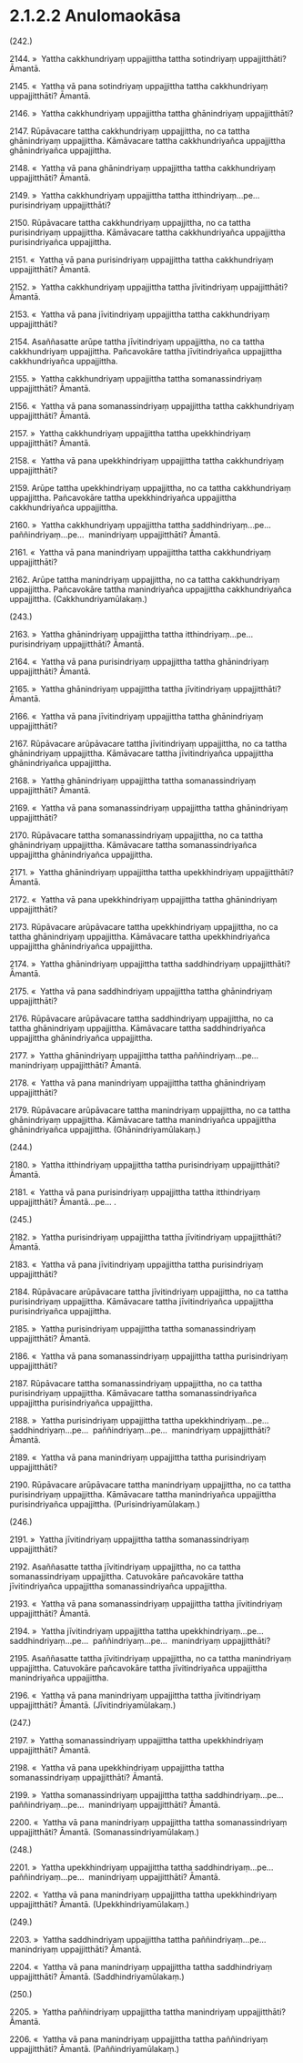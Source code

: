

# 2.1.2.2 Anulomaokāsa





(242.)

2144\. »  Yattha cakkhundriyaṃ uppajjittha tattha sotindriyaṃ uppajjitthāti? Āmantā.

2145\. «  Yattha vā pana sotindriyaṃ uppajjittha tattha cakkhundriyaṃ uppajjitthāti? Āmantā.

2146\. »  Yattha cakkhundriyaṃ uppajjittha tattha ghānindriyaṃ uppajjitthāti?

2147\. Rūpāvacare tattha cakkhundriyaṃ uppajjittha, no ca tattha ghānindriyaṃ uppajjittha. Kāmāvacare tattha cakkhundriyañca uppajjittha ghānindriyañca uppajjittha.

2148\. «  Yattha vā pana ghānindriyaṃ uppajjittha tattha cakkhundriyaṃ uppajjitthāti? Āmantā.

2149\. »  Yattha cakkhundriyaṃ uppajjittha tattha itthindriyaṃ…pe…  purisindriyaṃ uppajjitthāti?

2150\. Rūpāvacare tattha cakkhundriyaṃ uppajjittha, no ca tattha purisindriyaṃ uppajjittha. Kāmāvacare tattha cakkhundriyañca uppajjittha purisindriyañca uppajjittha.

2151\. «  Yattha vā pana purisindriyaṃ uppajjittha tattha cakkhundriyaṃ uppajjitthāti? Āmantā.

2152\. »  Yattha cakkhundriyaṃ uppajjittha tattha jīvitindriyaṃ uppajjitthāti? Āmantā.

2153\. «  Yattha vā pana jīvitindriyaṃ uppajjittha tattha cakkhundriyaṃ uppajjitthāti?

2154\. Asaññasatte arūpe tattha jīvitindriyaṃ uppajjittha, no ca tattha cakkhundriyaṃ uppajjittha. Pañcavokāre tattha jīvitindriyañca uppajjittha cakkhundriyañca uppajjittha.

2155\. »  Yattha cakkhundriyaṃ uppajjittha tattha somanassindriyaṃ uppajjitthāti? Āmantā.

2156\. «  Yattha vā pana somanassindriyaṃ uppajjittha tattha cakkhundriyaṃ uppajjitthāti? Āmantā.

2157\. »  Yattha cakkhundriyaṃ uppajjittha tattha upekkhindriyaṃ uppajjitthāti? Āmantā.

2158\. «  Yattha vā pana upekkhindriyaṃ uppajjittha tattha cakkhundriyaṃ uppajjitthāti?

2159\. Arūpe tattha upekkhindriyaṃ uppajjittha, no ca tattha cakkhundriyaṃ uppajjittha. Pañcavokāre tattha upekkhindriyañca uppajjittha cakkhundriyañca uppajjittha.

2160\. »  Yattha cakkhundriyaṃ uppajjittha tattha saddhindriyaṃ…pe…  paññindriyaṃ…pe…  manindriyaṃ uppajjitthāti? Āmantā.

2161\. «  Yattha vā pana manindriyaṃ uppajjittha tattha cakkhundriyaṃ uppajjitthāti?

2162\. Arūpe tattha manindriyaṃ uppajjittha, no ca tattha cakkhundriyaṃ uppajjittha. Pañcavokāre tattha manindriyañca uppajjittha cakkhundriyañca uppajjittha. (Cakkhundriyamūlakaṃ.)

(243.)

2163\. »  Yattha ghānindriyaṃ uppajjittha tattha itthindriyaṃ…pe…  purisindriyaṃ uppajjitthāti? Āmantā.

2164\. «  Yattha vā pana purisindriyaṃ uppajjittha tattha ghānindriyaṃ uppajjitthāti? Āmantā.

2165\. »  Yattha ghānindriyaṃ uppajjittha tattha jīvitindriyaṃ uppajjitthāti? Āmantā.

2166\. «  Yattha vā pana jīvitindriyaṃ uppajjittha tattha ghānindriyaṃ uppajjitthāti?

2167\. Rūpāvacare arūpāvacare tattha jīvitindriyaṃ uppajjittha, no ca tattha ghānindriyaṃ uppajjittha. Kāmāvacare tattha jīvitindriyañca uppajjittha ghānindriyañca uppajjittha.

2168\. »  Yattha ghānindriyaṃ uppajjittha tattha somanassindriyaṃ uppajjitthāti? Āmantā.

2169\. «  Yattha vā pana somanassindriyaṃ uppajjittha tattha ghānindriyaṃ uppajjitthāti?

2170\. Rūpāvacare tattha somanassindriyaṃ uppajjittha, no ca tattha ghānindriyaṃ uppajjittha. Kāmāvacare tattha somanassindriyañca uppajjittha ghānindriyañca uppajjittha.

2171\. »  Yattha ghānindriyaṃ uppajjittha tattha upekkhindriyaṃ uppajjitthāti? Āmantā.

2172\. «  Yattha vā pana upekkhindriyaṃ uppajjittha tattha ghānindriyaṃ uppajjitthāti?

2173\. Rūpāvacare arūpāvacare tattha upekkhindriyaṃ uppajjittha, no ca tattha ghānindriyaṃ uppajjittha. Kāmāvacare tattha upekkhindriyañca uppajjittha ghānindriyañca uppajjittha.

2174\. »  Yattha ghānindriyaṃ uppajjittha tattha saddhindriyaṃ uppajjitthāti? Āmantā.

2175\. «  Yattha vā pana saddhindriyaṃ uppajjittha tattha ghānindriyaṃ uppajjitthāti?

2176\. Rūpāvacare arūpāvacare tattha saddhindriyaṃ uppajjittha, no ca tattha ghānindriyaṃ uppajjittha. Kāmāvacare tattha saddhindriyañca uppajjittha ghānindriyañca uppajjittha.

2177\. »  Yattha ghānindriyaṃ uppajjittha tattha paññindriyaṃ…pe…  manindriyaṃ uppajjitthāti? Āmantā.

2178\. «  Yattha vā pana manindriyaṃ uppajjittha tattha ghānindriyaṃ uppajjitthāti?

2179\. Rūpāvacare arūpāvacare tattha manindriyaṃ uppajjittha, no ca tattha ghānindriyaṃ uppajjittha. Kāmāvacare tattha manindriyañca uppajjittha ghānindriyañca uppajjittha. (Ghānindriyamūlakaṃ.)

(244.)

2180\. »  Yattha itthindriyaṃ uppajjittha tattha purisindriyaṃ uppajjitthāti? Āmantā.

2181\. «  Yattha vā pana purisindriyaṃ uppajjittha tattha itthindriyaṃ uppajjitthāti? Āmantā…pe… .

(245.)

2182\. »  Yattha purisindriyaṃ uppajjittha tattha jīvitindriyaṃ uppajjitthāti? Āmantā.

2183\. «  Yattha vā pana jīvitindriyaṃ uppajjittha tattha purisindriyaṃ uppajjitthāti?

2184\. Rūpāvacare arūpāvacare tattha jīvitindriyaṃ uppajjittha, no ca tattha purisindriyaṃ uppajjittha. Kāmāvacare tattha jīvitindriyañca uppajjittha purisindriyañca uppajjittha.

2185\. »  Yattha purisindriyaṃ uppajjittha tattha somanassindriyaṃ uppajjitthāti? Āmantā.

2186\. «  Yattha vā pana somanassindriyaṃ uppajjittha tattha purisindriyaṃ uppajjitthāti?

2187\. Rūpāvacare tattha somanassindriyaṃ uppajjittha, no ca tattha purisindriyaṃ uppajjittha. Kāmāvacare tattha somanassindriyañca uppajjittha purisindriyañca uppajjittha.

2188\. »  Yattha purisindriyaṃ uppajjittha tattha upekkhindriyaṃ…pe…  saddhindriyaṃ…pe…  paññindriyaṃ…pe…  manindriyaṃ uppajjitthāti? Āmantā.

2189\. «  Yattha vā pana manindriyaṃ uppajjittha tattha purisindriyaṃ uppajjitthāti?

2190\. Rūpāvacare arūpāvacare tattha manindriyaṃ uppajjittha, no ca tattha purisindriyaṃ uppajjittha. Kāmāvacare tattha manindriyañca uppajjittha purisindriyañca uppajjittha. (Purisindriyamūlakaṃ.)

(246.)

2191\. »  Yattha jīvitindriyaṃ uppajjittha tattha somanassindriyaṃ uppajjitthāti?

2192\. Asaññasatte tattha jīvitindriyaṃ uppajjittha, no ca tattha somanassindriyaṃ uppajjittha. Catuvokāre pañcavokāre tattha jīvitindriyañca uppajjittha somanassindriyañca uppajjittha.

2193\. «  Yattha vā pana somanassindriyaṃ uppajjittha tattha jīvitindriyaṃ uppajjitthāti? Āmantā.

2194\. »  Yattha jīvitindriyaṃ uppajjittha tattha upekkhindriyaṃ…pe…  saddhindriyaṃ…pe…  paññindriyaṃ…pe…  manindriyaṃ uppajjitthāti?

2195\. Asaññasatte tattha jīvitindriyaṃ uppajjittha, no ca tattha manindriyaṃ uppajjittha. Catuvokāre pañcavokāre tattha jīvitindriyañca uppajjittha manindriyañca uppajjittha.

2196\. «  Yattha vā pana manindriyaṃ uppajjittha tattha jīvitindriyaṃ uppajjitthāti? Āmantā. (Jīvitindriyamūlakaṃ.)

(247.)

2197\. »  Yattha somanassindriyaṃ uppajjittha tattha upekkhindriyaṃ uppajjitthāti? Āmantā.

2198\. «  Yattha vā pana upekkhindriyaṃ uppajjittha tattha somanassindriyaṃ uppajjitthāti? Āmantā.

2199\. »  Yattha somanassindriyaṃ uppajjittha tattha saddhindriyaṃ…pe…  paññindriyaṃ…pe…  manindriyaṃ uppajjitthāti? Āmantā.

2200\. «  Yattha vā pana manindriyaṃ uppajjittha tattha somanassindriyaṃ uppajjitthāti? Āmantā. (Somanassindriyamūlakaṃ.)

(248.)

2201\. »  Yattha upekkhindriyaṃ uppajjittha tattha saddhindriyaṃ…pe…  paññindriyaṃ…pe…  manindriyaṃ uppajjitthāti? Āmantā.

2202\. «  Yattha vā pana manindriyaṃ uppajjittha tattha upekkhindriyaṃ uppajjitthāti? Āmantā. (Upekkhindriyamūlakaṃ.)

(249.)

2203\. »  Yattha saddhindriyaṃ uppajjittha tattha paññindriyaṃ…pe…  manindriyaṃ uppajjitthāti? Āmantā.

2204\. «  Yattha vā pana manindriyaṃ uppajjittha tattha saddhindriyaṃ uppajjitthāti? Āmantā. (Saddhindriyamūlakaṃ.)

(250.)

2205\. »  Yattha paññindriyaṃ uppajjittha tattha manindriyaṃ uppajjitthāti? Āmantā.

2206\. «  Yattha vā pana manindriyaṃ uppajjittha tattha paññindriyaṃ uppajjitthāti? Āmantā. (Paññindriyamūlakaṃ.)



